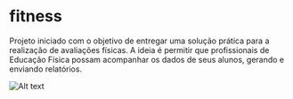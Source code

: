 # fitness
Projeto iniciado com o objetivo de entregar uma solução prática para a realização de avaliações físicas. A ideia é permitir que profissionais de Educação Física possam acompanhar os dados de seus alunos, gerando e enviando relatórios.

![Alt text](https://drive.google.com/file/d/1IFZESXHmX5nFd68cSbE3_fD5w1J70RKK/view?usp=sharing)

